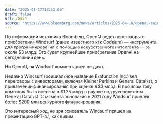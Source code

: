 ```yaml
---
date: "2025-04-17T12:53:00"
draft: false
url: /5824
source: "https://www.bloomberg.com/news/articles/2025-04-16/openai-said-to-be-in-talks-to-buy-windsurf-for-about-3-billion"
---
```


По информации источника Bloomberg, OpenAI ведет переговоры о приобретении Windsurf (ранее известного как Codeium) — инструмента для программирования с помощью искусственного интеллекта — за около $3 млрд. Это будет крупнейшее приобретение OpenAI на сегодняшний день. 

Ни OpenAI, ни Windsurf комментариев не дают.

Недавно Windsurf (официальное название Exafunction Inc.) вел переговоры с инвесторами, включая Kleiner Perkins и General Catalyst, о привлечении финансирования при оценке в $3 млрд. В прошлом году компания была оценена в $1,25 млрд в раунде под руководством General Catalyst. С момента основания в 2021 году Windsurf привлек более $200 млн венчурного финансирования.

Это интересный ход, не зря основатель Windsurf пришел на презентацию GPT-4.1, как видим.